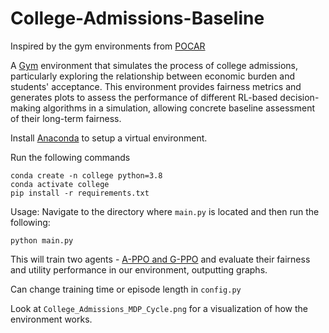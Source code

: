 # College-Admissions-Baseline

Inspired by the gym environments from [POCAR](https://github.com/ericyangyu/pocar)

A [Gym](https://github.com/openai/gym) environment that simulates the process of college admissions, particularly exploring the relationship between economic burden and students' acceptance. This environment provides fairness metrics and generates plots to assess the performance of different RL-based decision-making algorithms in a simulation, allowing concrete baseline assessment of their long-term fairness.

Install [Anaconda](https://docs.anaconda.com/anaconda/install/) to setup a virtual environment.

Run the following commands
```
conda create -n college python=3.8
conda activate college
pip install -r requirements.txt
```

Usage:
Navigate to the directory where `main.py` is located and then run the following:

```
python main.py
```

This will train two agents - [A-PPO and G-PPO](https://github.com/ericyangyu/pocar) and evaluate their fairness and utility performance in our environment, outputting graphs.

Can change training time or episode length in `config.py`

Look at `College_Admissions_MDP_Cycle.png` for a visualization of how the environment works.
